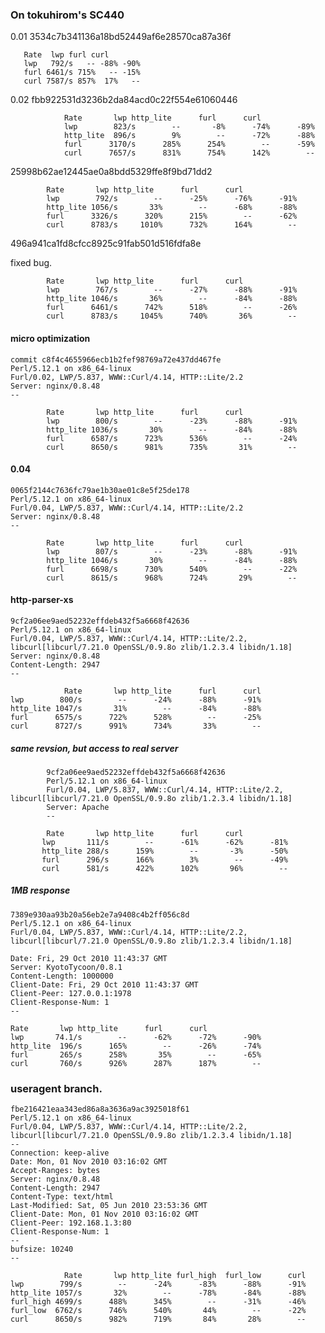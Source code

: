 ### On tokuhirom's SC440

0.01 3534c7b341136a18bd52449af6e28570ca87a36f

       Rate  lwp furl curl
       lwp   792/s   -- -88% -90%
       furl 6461/s 715%   -- -15%
       curl 7587/s 857%  17%   --

0.02 fbb922531d3236b2da84acd0c22f554e61060446

                Rate       lwp http_lite      furl      curl
                lwp        823/s        --       -8%      -74%      -89%
                http_lite  896/s        9%        --      -72%      -88%
                furl      3170/s      285%      254%        --      -59%
                curl      7657/s      831%      754%      142%        --

25998b62ae12445ae0a8bdd5329ffe8f9bd71dd2

            Rate       lwp http_lite      furl      curl
            lwp        792/s        --      -25%      -76%      -91%
            http_lite 1056/s       33%        --      -68%      -88%
            furl      3326/s      320%      215%        --      -62%
            curl      8783/s     1010%      732%      164%        --

496a941ca1fd8cfcc8925c91fab501d516fdfa8e

fixed bug.

            Rate       lwp http_lite      furl      curl
            lwp        767/s        --      -27%      -88%      -91%
            http_lite 1046/s       36%        --      -84%      -88%
            furl      6461/s      742%      518%        --      -26%
            curl      8783/s     1045%      740%       36%        --

#### micro optimization

    commit c8f4c4655966ecb1b2fef98769a72e437dd467fe
    Perl/5.12.1 on x86_64-linux
    Furl/0.02, LWP/5.837, WWW::Curl/4.14, HTTP::Lite/2.2
    Server: nginx/0.8.48
    --

            Rate       lwp http_lite      furl      curl
            lwp        800/s        --      -23%      -88%      -91%
            http_lite 1036/s       30%        --      -84%      -88%
            furl      6587/s      723%      536%        --      -24%
            curl      8650/s      981%      735%       31%        --

#### 0.04

    0065f2144c7636fc79ae1b30ae01c8e5f25de178
    Perl/5.12.1 on x86_64-linux
    Furl/0.04, LWP/5.837, WWW::Curl/4.14, HTTP::Lite/2.2
    Server: nginx/0.8.48
    --

            Rate       lwp http_lite      furl      curl
            lwp        807/s        --      -23%      -88%      -91%
            http_lite 1046/s       30%        --      -84%      -88%
            furl      6698/s      730%      540%        --      -22%
            curl      8615/s      968%      724%       29%        --

#### http-parser-xs

    9cf2a06ee9aed52232effdeb432f5a6668f42636
    Perl/5.12.1 on x86_64-linux
    Furl/0.04, LWP/5.837, WWW::Curl/4.14, HTTP::Lite/2.2, libcurl[libcurl/7.21.0 OpenSSL/0.9.8o zlib/1.2.3.4 libidn/1.18]
    Server: nginx/0.8.48
    Content-Length: 2947
    --

                Rate       lwp http_lite      furl      curl
    lwp        800/s        --      -24%      -88%      -91%
    http_lite 1047/s       31%        --      -84%      -88%
    furl      6575/s      722%      528%        --      -25%
    curl      8727/s      991%      734%       33%        --

##### same revsion, but access to real server

            9cf2a06ee9aed52232effdeb432f5a6668f42636
            Perl/5.12.1 on x86_64-linux
            Furl/0.04, LWP/5.837, WWW::Curl/4.14, HTTP::Lite/2.2, libcurl[libcurl/7.21.0 OpenSSL/0.9.8o zlib/1.2.3.4 libidn/1.18]
            Server: Apache
            --

            Rate       lwp http_lite      furl      curl
           lwp       111/s        --      -61%      -62%      -81%
           http_lite 288/s      159%        --       -3%      -50%
           furl      296/s      166%        3%        --      -49%
           curl      581/s      422%      102%       96%        --

##### 1MB response

    7389e930aa93b20a56eb2e7a9408c4b2ff056c8d
    Perl/5.12.1 on x86_64-linux
    Furl/0.04, LWP/5.837, WWW::Curl/4.14, HTTP::Lite/2.2, libcurl[libcurl/7.21.0 OpenSSL/0.9.8o zlib/1.2.3.4 libidn/1.18]

    Date: Fri, 29 Oct 2010 11:43:37 GMT
    Server: KyotoTycoon/0.8.1
    Content-Length: 1000000
    Client-Date: Fri, 29 Oct 2010 11:43:37 GMT
    Client-Peer: 127.0.0.1:1978
    Client-Response-Num: 1
    --

    Rate       lwp http_lite      furl      curl
    lwp       74.1/s        --      -62%      -72%      -90%
    http_lite  196/s      165%        --      -26%      -74%
    furl       265/s      258%       35%        --      -65%
    curl       760/s      926%      287%      187%        --

### useragent branch.

    fbe216421eaa343ed86a8a3636a9ac3925018f61
    Perl/5.12.1 on x86_64-linux
    Furl/0.04, LWP/5.837, WWW::Curl/4.14, HTTP::Lite/2.2, libcurl[libcurl/7.21.0 OpenSSL/0.9.8o zlib/1.2.3.4 libidn/1.18]
    --
    Connection: keep-alive
    Date: Mon, 01 Nov 2010 03:16:02 GMT
    Accept-Ranges: bytes
    Server: nginx/0.8.48
    Content-Length: 2947
    Content-Type: text/html
    Last-Modified: Sat, 05 Jun 2010 23:53:36 GMT
    Client-Date: Mon, 01 Nov 2010 03:16:02 GMT
    Client-Peer: 192.168.1.3:80
    Client-Response-Num: 1
    --
    bufsize: 10240
    --
    
                Rate       lwp http_lite furl_high  furl_low      curl
    lwp        799/s        --      -24%      -83%      -88%      -91%
    http_lite 1057/s       32%        --      -78%      -84%      -88%
    furl_high 4699/s      488%      345%        --      -31%      -46%
    furl_low  6762/s      746%      540%       44%        --      -22%
    curl      8650/s      982%      719%       84%       28%        --
